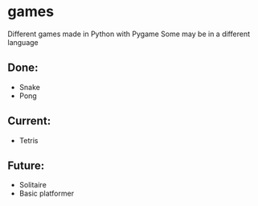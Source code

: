 # games
Different games made in Python with Pygame
Some may be in a different language

## Done:
* Snake
* Pong

## Current:
* Tetris

## Future:
* Solitaire
* Basic platformer

